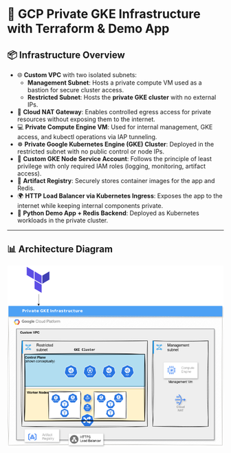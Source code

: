 # 🔐 GCP Private GKE Infrastructure with Terraform & Demo App

## 📦 Infrastructure Overview

- 🌐 **Custom VPC** with two isolated subnets:
  - **Management Subnet**: Hosts a private compute VM used as a bastion for secure cluster access.
  - **Restricted Subnet**: Hosts the **private GKE cluster** with no external IPs.
- 🔁 **Cloud NAT Gateway**: Enables controlled egress access for private resources without exposing them to the internet.
- 💻 **Private Compute Engine VM**: Used for internal management, GKE access, and kubectl operations via IAP tunneling.
- ☸️ **Private Google Kubernetes Engine (GKE) Cluster**: Deployed in the restricted subnet with no public control or node IPs.
- 🔐 **Custom GKE Node Service Account**: Follows the principle of least privilege with only required IAM roles (logging, monitoring, artifact access).
- 🐳 **Artifact Registry**: Securely stores container images for the app and Redis.
- 🌍 **HTTP Load Balancer via Kubernetes Ingress**: Exposes the app to the internet while keeping internal components private.
- 🐍 **Python Demo App + Redis Backend**: Deployed as Kubernetes workloads in the private cluster.

---

## 📊 Architecture Diagram

![GCP Private GKE Architecture](architecture.png)
